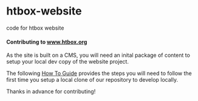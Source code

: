 htbox-website
=============

code for htbox website

#### Contributing to www.htbox.org

As the site is built on a CMS, you will need an inital package of content to setup your local dev copy of the website project.

The following [How To Guide](http://tsblog.azurewebsites.net/how-to-prepare-local-copy-of-www-htbox-org/) provides the steps you will need to follow the first time you setup a local clone of our repository to develop locally.

Thanks in advance for contributing!
